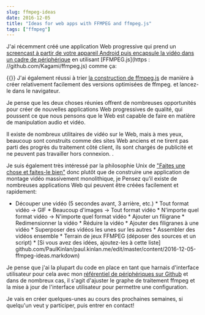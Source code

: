 ```yaml
---
slug: ffmpeg-ideas
date: 2016-12-05
title: "Ideas for web apps with FFMPEG and ffmpeg.js"
tags: ["ffmpeg"]
---
```



J'ai récemment créé une application Web progressive qui prend un [screencast à partir de votre appareil Android puis encapsule la vidéo dans un cadre de périphérique](https://paulkinlan.github.io/deviceframe.es/) en utilisant [FFMPEG.js](https : //github.com/Kagami/ffmpeg.js) comme ça:

{{<youtube E_U6zvjW8so>}} J'ai également réussi à trier [la construction de ffmpeg.js](https://paul.kinlan.me/building-ffmpeg.js/) de manière à créer relativement facilement des versions optimisées de ffmpeg. et lancez-le dans le navigateur.

Je pense que les deux choses réunies offrent de nombreuses opportunités pour créer de nouvelles applications Web progressives de qualité, qui poussent ce que nous pensons que le Web est capable de faire en matière de manipulation audio et vidéo.

Il existe de nombreux utilitaires de vidéo sur le Web, mais à mes yeux, beaucoup sont construits comme des sites Web anciens et ne tirent pas parti des progrès du traitement côté client, ils sont chargés de publicité et ne peuvent pas travailler hors connexion. .

Je suis également très intéressé par la philosophie Unix de ["Faites une chose et faites-le bien"](https://en.wikipedia.org/wiki/Unix_philosophy#Do_One_Thing_and_Do_It_Well) donc plutôt que de construire une application de montage vidéo massivement monolithique, je Pensez qu’il existe de nombreuses applications Web qui peuvent être créées facilement et rapidement:

* Découper une vidéo (5 secondes avant, 3 arrière, etc.) * Tout format vidéo -> GIF * Beaucoup d'images -> Tout format vidéo * N'importe quel format vidéo -> N'importe quel format vidéo * Ajouter un filigrane * Redimensionner la vidéo * Réduire la vidéo * Ajouter des filigranes à une vidéo * Superposer des vidéos les unes sur les autres * Assembler des vidéos ensemble * Terrain de jeux FFMPEG (déposer des sources et un script) * [Si vous avez des idées, ajoutez-les à cette liste] github.com/PaulKinlan/paul.kinlan.me/edit/master/content/2016-12-05-ffmpeg-ideas.markdown)

Je pense que j'ai la plupart du code en place en tant que harnais d'interface utilisateur pour cela avec mon [référentiel de périphériques sur Github](https://github.com/PaulKinlan/deviceframe.es) et dans de nombreux cas, il s'agit d'ajuster le graphe de traitement ffmpeg et la mise à jour de l'interface utilisateur pour permettre une configuration.

Je vais en créer quelques-unes au cours des prochaines semaines, si quelqu'un veut y participer, puis entrer en contact!